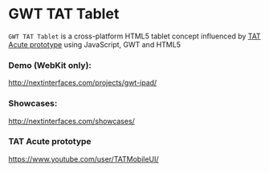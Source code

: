 GWT TAT Tablet
====

`GWT TAT Tablet` is a cross-platform HTML5 tablet concept influenced by [TAT Acute prototype](https://www.youtube.com/watch?v=c6rBW0hk8iM) using JavaScript, GWT and HTML5

### Demo (WebKit only):
http://nextinterfaces.com/projects/gwt-ipad/

### Showcases:
http://nextinterfaces.com/showcases/

### TAT Acute prototype
https://www.youtube.com/user/TATMobileUI/
